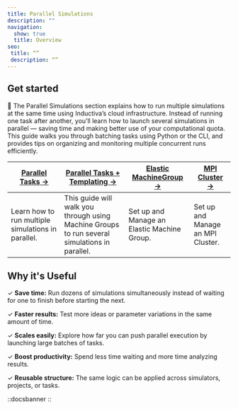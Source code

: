 ```yaml
---
title: Parallel Simulations
description: ""
navigation:
  show: true
  title: Overview
seo:
 title: “”
 description: “”
---
```


## Get started
🔢 The Parallel Simulations section explains how to run multiple simulations at the same time using Inductiva’s cloud infrastructure. Instead of running one task after another, you’ll learn how to launch several simulations in parallel — saving time and making better use of your computational quota. This guide walks you through batching tasks using Python or the CLI, and provides tips on organizing and monitoring multiple concurrent runs efficiently.


| **[Parallel Tasks →](/guides/parallel-simulations/run-parallel-simulations)** | **[Parallel Tasks + Templating →](/guides/parallel-simulations/run-parallel-simulations-with-templating)** | **[Elastic MachineGroup →](/guides/parallel-simulations/set-up-elastic-machine-group)** | **[MPI Cluster →](/guides/parallel-simulations/set-up-mpi-cluster)**
|---|---|---|---|
| Learn how to run multiple simulations in parallel. | This guide will walk you through using Machine Groups to run several simulations in parallel. | Set up and Manage an Elastic Machine Group. | Set up and Manage an MPI Cluster. |


## Why it's Useful
✓ **Save time:** Run dozens of simulations simultaneously instead of waiting for one to finish before starting the next.

✓ **Faster results:** Test more ideas or parameter variations in the same amount of time.

✓ **Scales easily:** Explore how far you can push parallel execution by launching large batches of tasks.

✓ **Boost productivity:** Spend less time waiting and more time analyzing results.

✓ **Reusable structure:** The same logic can be applied across simulators, projects, or tasks.


::docsbanner
::
